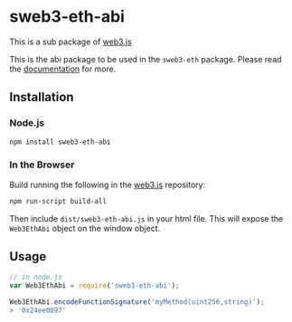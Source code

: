 # sweb3-eth-abi

This is a sub package of [web3.js][repo]

This is the abi package to be used in the `sweb3-eth` package.
Please read the [documentation][docs] for more.

## Installation

### Node.js

```bash
npm install sweb3-eth-abi
```

### In the Browser

Build running the following in the [web3.js][repo] repository:

```bash
npm run-script build-all
```

Then include `dist/sweb3-eth-abi.js` in your html file.
This will expose the `Web3EthAbi` object on the window object.


## Usage

```js
// in node.js
var Web3EthAbi = require('sweb3-eth-abi');

Web3EthAbi.encodeFunctionSignature('myMethod(uint256,string)');
> '0x24ee0097'
```


[docs]: http://web3js.readthedocs.io/en/1.0/
[repo]: https://github.com/ijustgoon/sweb3


